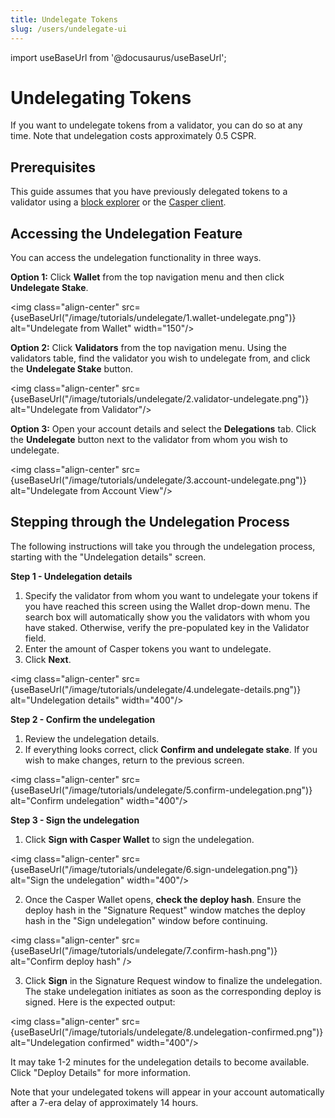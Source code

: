 ```yaml
---
title: Undelegate Tokens
slug: /users/undelegate-ui
---
```


import useBaseUrl from '@docusaurus/useBaseUrl';

# Undelegating Tokens

If you want to undelegate tokens from a validator, you can do so at any time. Note that undelegation costs approximately 0.5 CSPR. 

## Prerequisites 

This guide assumes that you have previously delegated tokens to a validator using a [block explorer](./delegate-ui.md) or the [Casper client](../../developers/cli/delegate.md).

## Accessing the Undelegation Feature

You can access the undelegation functionality in three ways.

**Option 1:** Click **Wallet** from the top navigation menu and then click **Undelegate Stake**.

<img class="align-center" src={useBaseUrl("/image/tutorials/undelegate/1.wallet-undelegate.png")} alt="Undelegate from Wallet" width="150"/>

**Option 2:** Click **Validators** from the top navigation menu. Using the validators table, find the validator you wish to undelegate from, and click the **Undelegate Stake** button.

<img class="align-center" src={useBaseUrl("/image/tutorials/undelegate/2.validator-undelegate.png")} alt="Undelegate from Validator"/>

**Option 3:** Open your account details and select the **Delegations** tab. Click the **Undelegate** button next to the validator from whom you wish to undelegate.

<img class="align-center" src={useBaseUrl("/image/tutorials/undelegate/3.account-undelegate.png")} alt="Undelegate from Account View"/>

## Stepping through the Undelegation Process

The following instructions will take you through the undelegation process, starting with the "Undelegation details" screen.

**Step 1 - Undelegation details**

1.  Specify the validator from whom you want to undelegate your tokens if you have reached this screen using the Wallet drop-down menu. The search box will automatically show you the validators with whom you have staked. Otherwise, verify the pre-populated key in the Validator field.
2.  Enter the amount of Casper tokens you want to undelegate.
3.  Click **Next**.

<img class="align-center" src={useBaseUrl("/image/tutorials/undelegate/4.undelegate-details.png")} alt="Undelegation details" width="400"/>

**Step 2 - Confirm the undelegation**

1.  Review the undelegation details.
2.  If everything looks correct, click **Confirm and undelegate stake**. If you wish to make changes, return to the previous screen.

<img class="align-center" src={useBaseUrl("/image/tutorials/undelegate/5.confirm-undelegation.png")} alt="Confirm undelegation" width="400"/>

**Step 3 - Sign the undelegation**

1.  Click **Sign with Casper Wallet** to sign the undelegation.

<img class="align-center" src={useBaseUrl("/image/tutorials/undelegate/6.sign-undelegation.png")} alt="Sign the undelegation" width="400"/>

2.  Once the Casper Wallet opens, **check the deploy hash**. Ensure the deploy hash in the "Signature Request" window matches the deploy hash in the "Sign undelegation" window before continuing.

<img class="align-center" src={useBaseUrl("/image/tutorials/undelegate/7.confirm-hash.png")} alt="Confirm deploy hash" />

3.  Click **Sign** in the Signature Request window to finalize the undelegation. The stake undelegation initiates as soon as the corresponding deploy is signed. Here is the expected output:

<img class="align-center" src={useBaseUrl("/image/tutorials/undelegate/8.undelegation-confirmed.png")} alt="Undelegation confirmed" width="400"/>

It may take 1-2 minutes for the undelegation details to become available. Click "Deploy Details" for more information. 

Note that your undelegated tokens will appear in your account automatically after a 7-era delay of approximately 14 hours.


